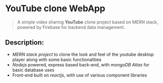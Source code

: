 # YouTube clone WebApp
> A simple video sharing **YouTube** clone project based on MERN stack, powered by Firebase for backend data management.

## Description:
* *MERN stack project* to clone the look and feel of the youtube desktop player along with some basic functionalities
* *Nodejs* powered, express based back-end, with *mongoDB Atlas* for basic database uses
* Front-end built on *reactjs*, with use of various component libraries